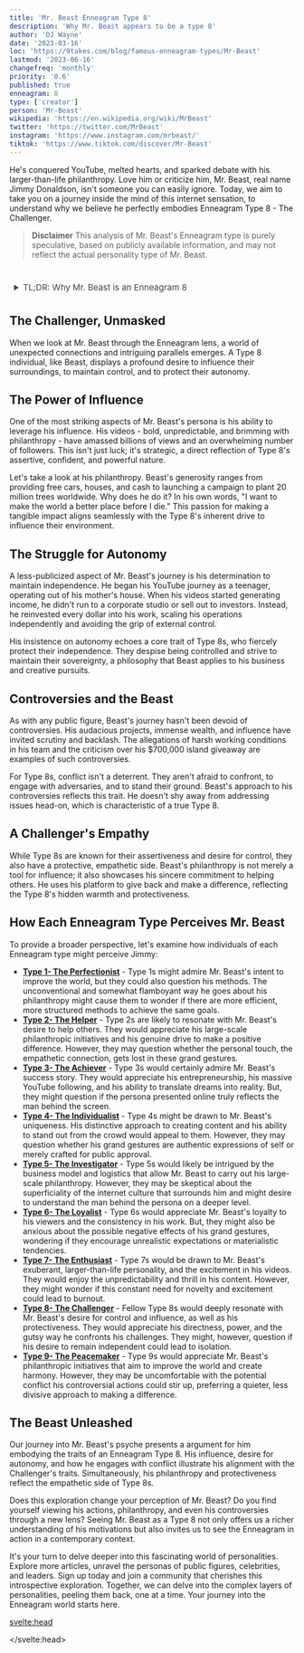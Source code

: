 ```yaml
---
title: 'Mr. Beast Enneagram Type 8'
description: 'Why Mr. Beast appears to be a type 8'
author: 'DJ Wayne'
date: '2023-03-16'
loc: 'https://9takes.com/blog/famous-enneagram-types/Mr-Beast'
lastmod: '2023-06-16'
changefreq: 'monthly'
priority: '0.6'
published: true
enneagram: 8
type: ['creator']
person: 'Mr-Beast'
wikipedia: 'https://en.wikipedia.org/wiki/MrBeast'
twitter: 'https://twitter.com/MrBeast'
instagram: 'https://www.instagram.com/mrbeast/'
tiktok: 'https://www.tiktok.com/discover/Mr-Beast'
---
```


<script>
	import  PopCard  from "../../../lib/components/atoms/PopCard.svelte";
</script>

<p class="firstLetter">He's conquered YouTube, melted hearts, and sparked debate with his larger-than-life philanthropy. Love him or criticize him, Mr. Beast, real name Jimmy Donaldson, isn't someone you can easily ignore. Today, we aim to take you on a journey inside the mind of this internet sensation, to understand why we believe he perfectly embodies Enneagram Type 8 - The Challenger.</p>

> **Disclaimer** This analysis of Mr. Beast's Enneagram type is purely speculative, based on publicly available information, and may not reflect the actual personality type of Mr. Beast.

<div
	style="display: flex;
    justify-content: center;
    margin: 1rem 0;
	"
>
	<PopCard
		image={`/types/8s/${'Mr-Beast'}.webp`}
		showIcon={false}
		displayText="Mr. Beast"
		subtext=""
	/>
</div>

<details>
<summary class="accordion">TL;DR: Why Mr. Beast is an Enneagram 8</summary>
<div class="panel">
<ul>
<li><b>Influence and Impact</b>: Mr. Beast's philanthropic exploits and his uncanny ability to sway the digital world underline his Enneagram Type 8 persona. His quest for making a tangible difference mirrors Type 8's inherent drive to influence their environment, a testament to his powerful presence online.
</li>
<li><b>Inner World and Autonomy</b>: Beneath the YouTube persona, Mr. Beast is a staunch defender of his independence. His strategic decision to retain autonomy over his work, resisting the pull of external control, aligns with the Type 8's intense desire to protect their sovereignty.
</li>
<li><b>Controversies and Empathy</b>: Mr. Beast's journey is not without controversies, from allegations about his team's working conditions to the debates around his grand giveaways. Yet, these challenges echo the Type 8's core fear - the fear of being harmed or controlled by others. Understanding this can spark empathy towards the Challenger navigating the public eye.</li>
<li><b>Core Motivation</b>: Mr. Beast's actions, grand or subtle, can be traced back to his core motivation as a Type 8 – the desire to protect themselves and their independence. Whether it's his philanthropy, his response to controversies, or his insistence on autonomy, everything feeds into this fundamental desire, revealing a multi-dimensional picture of Mr. Beast as a true Enneagram Type 8.
</li>
</ul>
  </div>
</details>

## The Challenger, Unmasked

When we look at Mr. Beast through the Enneagram lens, a world of unexpected connections and intriguing parallels emerges. A Type 8 individual, like Beast, displays a profound desire to influence their surroundings, to maintain control, and to protect their autonomy.

## The Power of Influence

One of the most striking aspects of Mr. Beast's persona is his ability to leverage his influence. His videos - bold, unpredictable, and brimming with philanthropy - have amassed billions of views and an overwhelming number of followers. This isn't just luck; it's strategic, a direct reflection of Type 8's assertive, confident, and powerful nature.

Let's take a look at his philanthropy. Beast's generosity ranges from providing free cars, houses, and cash to launching a campaign to plant 20 million trees worldwide. Why does he do it? In his own words, "I want to make the world a better place before I die." This passion for making a tangible impact aligns seamlessly with the Type 8's inherent drive to influence their environment.

<!-- ## Mr Beast's Room
<iframe width="560" height="315" src="https://www.youtube.com/embed/dSAJPNCZLp8?start=440" title="YouTube video player" frameborder="0" allow="accelerometer; autoplay; clipboard-write; encrypted-media; gyroscope; picture-in-picture; web-share" allowfullscreen></iframe> -->

## The Struggle for Autonomy

A less-publicized aspect of Mr. Beast's journey is his determination to maintain independence. He began his YouTube journey as a teenager, operating out of his mother's house. When his videos started generating income, he didn't run to a corporate studio or sell out to investors. Instead, he reinvested every dollar into his work, scaling his operations independently and avoiding the grip of external control.

His insistence on autonomy echoes a core trait of Type 8s, who fiercely protect their independence. They despise being controlled and strive to maintain their sovereignty, a philosophy that Beast applies to his business and creative pursuits.

## Controversies and the Beast

As with any public figure, Beast's journey hasn't been devoid of controversies. His audacious projects, immense wealth, and influence have invited scrutiny and backlash. The allegations of harsh working conditions in his team and the criticism over his $700,000 island giveaway are examples of such controversies.

For Type 8s, conflict isn't a deterrent. They aren't afraid to confront, to engage with adversaries, and to stand their ground. Beast's approach to his controversies reflects this trait. He doesn't shy away from addressing issues head-on, which is characteristic of a true Type 8.

## A Challenger's Empathy

While Type 8s are known for their assertiveness and desire for control, they also have a protective, empathetic side. Beast's philanthropy is not merely a tool for influence; it also showcases his sincere commitment to helping others. He uses his platform to give back and make a difference, reflecting the Type 8's hidden warmth and protectiveness.

## How Each Enneagram Type Perceives Mr. Beast

To provide a broader perspective, let's examine how individuals of each Enneagram type might perceive Jimmy:

- **[Type 1- The Perfectionist](/blog/enneagram/enneagram-type-1)** - Type 1s might admire Mr. Beast's intent to improve the world, but they could also question his methods. The unconventional and somewhat flamboyant way he goes about his philanthropy might cause them to wonder if there are more efficient, more structured methods to achieve the same goals.
- **[Type 2- The Helper](/blog/enneagram/enneagram-type-2)** - Type 2s are likely to resonate with Mr. Beast's desire to help others. They would appreciate his large-scale philanthropic initiatives and his genuine drive to make a positive difference. However, they may question whether the personal touch, the empathetic connection, gets lost in these grand gestures.
- **[Type 3- The Achiever](/blog/enneagram/enneagram-type-3)** - Type 3s would certainly admire Mr. Beast's success story. They would appreciate his entrepreneurship, his massive YouTube following, and his ability to translate dreams into reality. But, they might question if the persona presented online truly reflects the man behind the screen.
- **[Type 4- The Individualist](/blog/enneagram/enneagram-type-4)** - Type 4s might be drawn to Mr. Beast's uniqueness. His distinctive approach to creating content and his ability to stand out from the crowd would appeal to them. However, they may question whether his grand gestures are authentic expressions of self or merely crafted for public approval.
- **[Type 5- The Investigator](/blog/enneagram/enneagram-type-5)** - Type 5s would likely be intrigued by the business model and logistics that allow Mr. Beast to carry out his large-scale philanthropy. However, they may be skeptical about the superficiality of the internet culture that surrounds him and might desire to understand the man behind the persona on a deeper level.
- **[Type 6- The Loyalist](/blog/enneagram/enneagram-type-6)** - Type 6s would appreciate Mr. Beast's loyalty to his viewers and the consistency in his work. But, they might also be anxious about the possible negative effects of his grand gestures, wondering if they encourage unrealistic expectations or materialistic tendencies.
- **[Type 7- The Enthusiast](/blog/enneagram/enneagram-type-7)** - Type 7s would be drawn to Mr. Beast's exuberant, larger-than-life personality, and the excitement in his videos. They would enjoy the unpredictability and thrill in his content. However, they might wonder if this constant need for novelty and excitement could lead to burnout.
- **[Type 8- The Challenger](/blog/enneagram/enneagram-type-8)** - Fellow Type 8s would deeply resonate with Mr. Beast's desire for control and influence, as well as his protectiveness. They would appreciate his directness, power, and the gutsy way he confronts his challenges. They might, however, question if his desire to remain independent could lead to isolation.
- **[Type 9- The Peacemaker](/blog/enneagram/enneagram-type-9)** - Type 9s would appreciate Mr. Beast's philanthropic initiatives that aim to improve the world and create harmony. However, they may be uncomfortable with the potential conflict his controversial actions could stir up, preferring a quieter, less divisive approach to making a difference.

## The Beast Unleashed

Our journey into Mr. Beast's psyche presents a argument for him embodying the traits of an Enneagram Type 8. His influence, desire for autonomy, and how he engages with conflict illustrate his alignment with the Challenger's traits. Simultaneously, his philanthropy and protectiveness reflect the empathetic side of Type 8s.

Does this exploration change your perception of Mr. Beast? Do you find yourself viewing his actions, philanthropy, and even his controversies through a new lens? Seeing Mr. Beast as a Type 8 not only offers us a richer understanding of his motivations but also invites us to see the Enneagram in action in a contemporary context.

It's your turn to delve deeper into this fascinating world of personalities. Explore more articles, unravel the personas of public figures, celebrities, and leaders. Sign up today and join a community that cherishes this introspective exploration. Together, we can delve into the complex layers of personalities, peeling them back, one at a time. Your journey into the Enneagram world starts here.

<svelte:head>

<script type="application/ld+json">
{
  "@context": "http://schema.org",
  "@graph": [
    {
      "@type": "Article",
      "articleBody": "This article provides a deep dive into the personality traits of Mr. Beast, proposing him as a representation of Enneagram Type 8. Known for his assertiveness, control, and desire to influence, Mr. Beast embodies many characteristics of Type 8 personalities. The article delves into various facets of Mr. Beast's life and career that demonstrate his Type 8 traits, including his ambitious charity work, audacious YouTube stunts, and determination in the face of adversity.",
      "creator" : ["DJ Wayne"],
"author": {
        "@type": "Person",
        "name": "DJ Wayne",
"sameAs": [
      {
        "@id": "https://www.instagram.com/djwayne3/"
},
{
"@id": "https://www.youtube.com/@djwayne3"
      },
          {
            "@id": "https://www.linkedin.com/in/davidtwayne/"
          },
      {
        "@id": "https://twitter.com/djwayne3"
      }
     ]
      },
      "dateModified": {
        "@type": "Date",
        "@value": "2023-06-21"
      },
      "datePublished": {
        "@type": "Date",
        "@value": "2023-06-21"
      },
      "description": "This blog post examines the reasons why Mr. Beast might be an Enneagram Type 8. It focuses on his personality traits, motivations, his inner world, controversies he's faced, and how these elements might be related to the core attributes of a Type 8.",
      "headline": "Inside The Mind of Mr. Beast: An Enneagram Type 8's Quest for Influence",
      "image": {
        "@type": "ImageObject",
        "height": 800,
        "url": {
          "@id": "https://9takes.com/types/8s/Mr_Beast.webp"
        },
        "width": 1200
      },
      "mainEntityOfPage": {
        "@id": "https://9takes.com/blog/famous-enneagram-types/Mr-Beast",
        "@type": "WebPage"
      },
      "mentions": {
        "@type": "Person",
        "name": "Mr Beast",
        "sameAs": [
          {
            "@id": "https://en.wikipedia.org/wiki/MrBeast"
          },
          {
            "@id": "https://twitter.com/MrBeast"
          },
          {
            "@id": "https://www.instagram.com/mrbeast/"
          },
          {
            "@id": "https://www.tiktok.com/discover/Mr-Beast"
          }
        ]
      },
      "publisher": {
        "@type": "Organization",
"sameAs": [
      {
        "@id": "https://www.instagram.com/9takesdotcom/"
      },
      {
        "@id": "https://twitter.com/9takesdotcom"
      }
     ],
        "logo": {
          "@type": "ImageObject",
          "url": {
            "@id": "https://9takes.com/brand/darkRubix.png"
          }
        },
        "name": "9takes"
      }
    },
    {
      "@type": "FAQPage",
      "mainEntity": [
        {
          "@type": "Question",
          "acceptedAnswer": {
            "@type": "Answer",
            "text": "Mr. Beast displays many characteristics associated with Enneagram Type 8 personalities. This includes his assertiveness, desire for control, and a strong will to influence others. These traits stem from his core motivation to protect himself and remain independent, which is typical of Type 8 individuals."
          },
          "name": "Why is Mr. Beast considered an Enneagram Type 8?"
        },
        {
          "@type": "Question",
          "acceptedAnswer": {
            "@type": "Answer",
            "text": "Mr. Beast's charitable initiatives, his audacious YouTube content which often involves asserting control over situations, and his willingness to confront challenges head-on are indicative of his Type 8 personality. His ability to maintain his independence despite his high-profile status reflects the resilience and personal power of Type 8 individuals."
          },
          "name": "What are some examples of Mr. Beast's Type 8 characteristics?"
        },
        {
          "@type": "Question",
          "acceptedAnswer": {
            "@type": "Answer",
            "text": "Mr. Beast, real name Jimmy Donaldson, is known for his assertive, bold, and ambitious personality. He is driven, energetic, and highly determined, often pushing boundaries with his audacious challenges and generous philanthropic projects. Mr. Beast is confident and often takes control of situations, displaying a strength of character and a protective demeanor towards those in need."
          },
          "name": "What is Mr. Beast's personality?"
        },
        {
          "@type": "Question",
          "acceptedAnswer": {
            "@type": "Answer",
            "text": "Based on an analysis of his personality traits, behaviors, and motivations, Mr. Beast appears to align with the Enneagram Type 8, also known as the Challenger. This type is characterized by a desire to influence their environment, maintain control, and protect themselves from vulnerability. They are often self-confident, strong, and assertive, all traits that can be seen in Mr. Beast's public persona and actions."
          },
          "name": "What is Mr. Beast's Enneagram type?"
        }
      ]
    }
  ]
}
</script>

</svelte:head>

<style lang="scss">
article {
    border: 1px solid #52616b;
    margin-top: 1rem;
    padding: 1rem;
    border-radius: 5px;
  }
  .accordion {
    color: #444;
    cursor: pointer;
    padding: 0.5rem;
    border: none;
    text-align: left;
    outline: none;
    font-size: 15px;
    transition: 0.4s;
  }

  .accordion:hover {
    background-color: var(--color-theme-purple-v);
    color: var(--color-theme-purple);
  }

  /*.panel:hover {

    background-color: #ccc;

}*/

  .panel {
    padding: 18px;
    /*display: none;*/
    background-color: white;
    overflow: hidden;

  }
</style>
